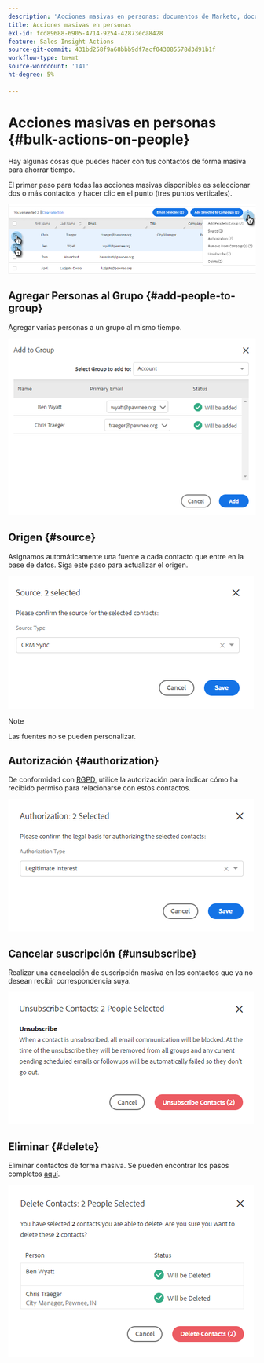 ```yaml
---
description: 'Acciones masivas en personas: documentos de Marketo, documentación del producto'
title: Acciones masivas en personas
exl-id: fcd89688-6905-4714-9254-42873eca8428
feature: Sales Insight Actions
source-git-commit: 431bd258f9a68bbb9df7acf043085578d3d91b1f
workflow-type: tm+mt
source-wordcount: '141'
ht-degree: 5%

---
```


# Acciones masivas en personas {#bulk-actions-on-people}

Hay algunas cosas que puedes hacer con tus contactos de forma masiva para ahorrar tiempo.

El primer paso para todas las acciones masivas disponibles es seleccionar dos o más contactos y hacer clic en el punto (tres puntos verticales).

![](assets/bulk-actions-on-people-1.png)

## Agregar Personas al Grupo {#add-people-to-group}

Agregar varias personas a un grupo al mismo tiempo.

![](assets/bulk-actions-on-people-2.png)

## Origen {#source}

Asignamos automáticamente una fuente a cada contacto que entre en la base de datos. Siga este paso para actualizar el origen.

![](assets/bulk-actions-on-people-3.png)

>[!NOTE]
>
>Las fuentes no se pueden personalizar.

## Autorización {#authorization}

De conformidad con [RGPD](https://eugdpr.org/), utilice la autorización para indicar cómo ha recibido permiso para relacionarse con estos contactos.

![](assets/bulk-actions-on-people-4.png)

## Cancelar suscripción {#unsubscribe}

Realizar una cancelación de suscripción masiva en los contactos que ya no desean recibir correspondencia suya.

![](assets/bulk-actions-on-people-5.png)

## Eliminar {#delete}

Eliminar contactos de forma masiva. Se pueden encontrar los pasos completos [aquí](/help/marketo/product-docs/marketo-sales-insight/actions/people/managing-contacts/creating-and-deleting-contacts.md).

![](assets/bulk-actions-on-people-6.png)
